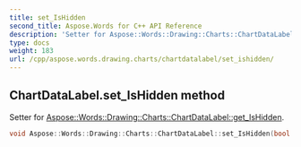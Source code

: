 ```yaml
---
title: set_IsHidden
second_title: Aspose.Words for C++ API Reference
description: 'Setter for Aspose::Words::Drawing::Charts::ChartDataLabel::get_IsHidden.'
type: docs
weight: 183
url: /cpp/aspose.words.drawing.charts/chartdatalabel/set_ishidden/
---
```

## ChartDataLabel.set_IsHidden method


Setter for [Aspose::Words::Drawing::Charts::ChartDataLabel::get_IsHidden](../get_ishidden/).

```cpp
void Aspose::Words::Drawing::Charts::ChartDataLabel::set_IsHidden(bool value)
```

